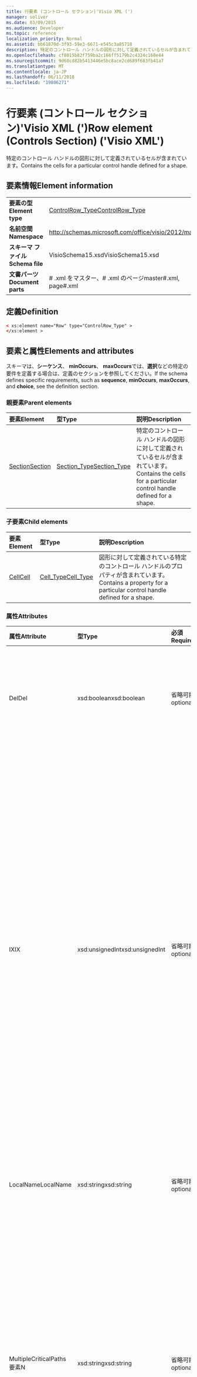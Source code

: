 ```yaml
---
title: 行要素 (コントロール セクション)'Visio XML (')
manager: soliver
ms.date: 03/09/2015
ms.audience: Developer
ms.topic: reference
localization_priority: Normal
ms.assetid: bb61870d-3f93-59e3-6671-e545c3a85718
description: 特定のコントロール ハンドルの図形に対して定義されているセルが含まれています。
ms.openlocfilehash: cf8015b82f759ba2c166ff5179b2c4324c168e44
ms.sourcegitcommit: 9d60cd82b5413446e5bc8ace2cd689f683fb41a7
ms.translationtype: MT
ms.contentlocale: ja-JP
ms.lasthandoff: 06/11/2018
ms.locfileid: "19806271"
---
```

# <a name="row-element-controls-section-visio-xml"></a><span data-ttu-id="2c472-103">行要素 (コントロール セクション)'Visio XML (')</span><span class="sxs-lookup"><span data-stu-id="2c472-103">Row element (Controls Section) ('Visio XML')</span></span>

<span data-ttu-id="2c472-104">特定のコントロール ハンドルの図形に対して定義されているセルが含まれています。</span><span class="sxs-lookup"><span data-stu-id="2c472-104">Contains the cells for a particular control handle defined for a shape.</span></span>
  
## <a name="element-information"></a><span data-ttu-id="2c472-105">要素情報</span><span class="sxs-lookup"><span data-stu-id="2c472-105">Element information</span></span>

|||
|:-----|:-----|
|<span data-ttu-id="2c472-106">**要素の型**</span><span class="sxs-lookup"><span data-stu-id="2c472-106">**Element type**</span></span> <br/> |[<span data-ttu-id="2c472-107">ControlRow_Type</span><span class="sxs-lookup"><span data-stu-id="2c472-107">ControlRow_Type</span></span>](controlrow_type-complextypevisio-xml.md) <br/> |
|<span data-ttu-id="2c472-108">**名前空間**</span><span class="sxs-lookup"><span data-stu-id="2c472-108">**Namespace**</span></span> <br/> |http://schemas.microsoft.com/office/visio/2012/main  <br/> |
|<span data-ttu-id="2c472-109">**スキーマ ファイル**</span><span class="sxs-lookup"><span data-stu-id="2c472-109">**Schema file**</span></span> <br/> |<span data-ttu-id="2c472-110">VisioSchema15.xsd</span><span class="sxs-lookup"><span data-stu-id="2c472-110">VisioSchema15.xsd</span></span>  <br/> |
|<span data-ttu-id="2c472-111">**文書パーツ**</span><span class="sxs-lookup"><span data-stu-id="2c472-111">**Document parts**</span></span> <br/> |<span data-ttu-id="2c472-112"># .xml をマスター、# .xml のページ</span><span class="sxs-lookup"><span data-stu-id="2c472-112">master#.xml, page#.xml</span></span>  <br/> |
   
## <a name="definition"></a><span data-ttu-id="2c472-113">定義</span><span class="sxs-lookup"><span data-stu-id="2c472-113">Definition</span></span>

```XML
< xs:element name="Row" type="ControlRow_Type" >
</xs:element >
```

## <a name="elements-and-attributes"></a><span data-ttu-id="2c472-114">要素と属性</span><span class="sxs-lookup"><span data-stu-id="2c472-114">Elements and attributes</span></span>

<span data-ttu-id="2c472-115">スキーマは、**シーケンス**、 **minOccurs**、 **maxOccurs**では、**選択**などの特定の要件を定義する場合は、定義のセクションを参照してください。</span><span class="sxs-lookup"><span data-stu-id="2c472-115">If the schema defines specific requirements, such as **sequence**, **minOccurs**, **maxOccurs**, and **choice**, see the definition section.</span></span> 
  
### <a name="parent-elements"></a><span data-ttu-id="2c472-116">親要素</span><span class="sxs-lookup"><span data-stu-id="2c472-116">Parent elements</span></span>

|<span data-ttu-id="2c472-117">**要素**</span><span class="sxs-lookup"><span data-stu-id="2c472-117">**Element**</span></span>|<span data-ttu-id="2c472-118">**型**</span><span class="sxs-lookup"><span data-stu-id="2c472-118">**Type**</span></span>|<span data-ttu-id="2c472-119">**説明**</span><span class="sxs-lookup"><span data-stu-id="2c472-119">**Description**</span></span>|
|:-----|:-----|:-----|
|[<span data-ttu-id="2c472-120">Section</span><span class="sxs-lookup"><span data-stu-id="2c472-120">Section</span></span>](section-element-sheet_type-complextypevisio-xml.md) <br/> |[<span data-ttu-id="2c472-121">Section_Type</span><span class="sxs-lookup"><span data-stu-id="2c472-121">Section_Type</span></span>](section_type-complextypevisio-xml.md) <br/> |<span data-ttu-id="2c472-122">特定のコントロール ハンドルの図形に対して定義されているセルが含まれています。</span><span class="sxs-lookup"><span data-stu-id="2c472-122">Contains the cells for a particular control handle defined for a shape.</span></span>  <br/> |
   
### <a name="child-elements"></a><span data-ttu-id="2c472-123">子要素</span><span class="sxs-lookup"><span data-stu-id="2c472-123">Child elements</span></span>

|<span data-ttu-id="2c472-124">**要素**</span><span class="sxs-lookup"><span data-stu-id="2c472-124">**Element**</span></span>|<span data-ttu-id="2c472-125">**型**</span><span class="sxs-lookup"><span data-stu-id="2c472-125">**Type**</span></span>|<span data-ttu-id="2c472-126">**説明**</span><span class="sxs-lookup"><span data-stu-id="2c472-126">**Description**</span></span>|
|:-----|:-----|:-----|
|[<span data-ttu-id="2c472-127">Cell</span><span class="sxs-lookup"><span data-stu-id="2c472-127">Cell</span></span>](cell-element-controls-rowvisio-xml.md) <br/> |[<span data-ttu-id="2c472-128">Cell_Type</span><span class="sxs-lookup"><span data-stu-id="2c472-128">Cell_Type</span></span>](cell_type-complextypevisio-xml.md) <br/> |<span data-ttu-id="2c472-129">図形に対して定義されている特定のコントロール ハンドルのプロパティが含まれています。</span><span class="sxs-lookup"><span data-stu-id="2c472-129">Contains a property for a particular control handle defined for a shape.</span></span>  <br/> |
   
### <a name="attributes"></a><span data-ttu-id="2c472-130">属性</span><span class="sxs-lookup"><span data-stu-id="2c472-130">Attributes</span></span>

|<span data-ttu-id="2c472-131">**属性**</span><span class="sxs-lookup"><span data-stu-id="2c472-131">**Attribute**</span></span>|<span data-ttu-id="2c472-132">**型**</span><span class="sxs-lookup"><span data-stu-id="2c472-132">**Type**</span></span>|<span data-ttu-id="2c472-133">**必須**</span><span class="sxs-lookup"><span data-stu-id="2c472-133">**Required**</span></span>|<span data-ttu-id="2c472-134">**説明**</span><span class="sxs-lookup"><span data-stu-id="2c472-134">**Description**</span></span>|<span data-ttu-id="2c472-135">**使用可能な値**</span><span class="sxs-lookup"><span data-stu-id="2c472-135">**Possible values**</span></span>|
|:-----|:-----|:-----|:-----|:-----|
|<span data-ttu-id="2c472-136">Del</span><span class="sxs-lookup"><span data-stu-id="2c472-136">Del</span></span>  <br/> |<span data-ttu-id="2c472-137">xsd:boolean</span><span class="sxs-lookup"><span data-stu-id="2c472-137">xsd:boolean</span></span>  <br/> |<span data-ttu-id="2c472-138">省略可能</span><span class="sxs-lookup"><span data-stu-id="2c472-138">optional</span></span>  <br/> |<span data-ttu-id="2c472-139">マスター シェイプから継承される行が削除されたかどうかを指定します。</span><span class="sxs-lookup"><span data-stu-id="2c472-139">Specifies whether a row that would otherwise be inherited from a master shape has been deleted.</span></span>  <br/> |<span data-ttu-id="2c472-140">Xsd:boolean の値を入力します。</span><span class="sxs-lookup"><span data-stu-id="2c472-140">Values of the xsd:boolean type.</span></span>  <br/> |
|<span data-ttu-id="2c472-141">IX</span><span class="sxs-lookup"><span data-stu-id="2c472-141">IX</span></span>  <br/> |<span data-ttu-id="2c472-142">xsd:unsignedInt</span><span class="sxs-lookup"><span data-stu-id="2c472-142">xsd:unsignedInt</span></span>  <br/> |<span data-ttu-id="2c472-143">省略可能</span><span class="sxs-lookup"><span data-stu-id="2c472-143">optional</span></span>  <br/> |<span data-ttu-id="2c472-144">1 から始まる行の識別子を指定します。</span><span class="sxs-lookup"><span data-stu-id="2c472-144">Specifies the one-based identifier for the row.</span></span> <span data-ttu-id="2c472-145">特有である必要があり、同じセクションの他の識別子を超える。IX 属性は、文字、接続、フィールド、FillGradient、ジオメトリ、レイヤー、LineGradient、段落、校閲者、自由、およびタブのセクションでのみ使用します。</span><span class="sxs-lookup"><span data-stu-id="2c472-145">It should be unqiue and greater than other identifiers in the same section.The IX attribute is only used for the Character, Connection, Field, FillGradient, Geometry, Layer, LineGradient, Paragraph, Reviewer, Scratch, and Tabs sections.</span></span> <span data-ttu-id="2c472-146">行は、IX または N の属性の 1 つだけ配置できます。</span><span class="sxs-lookup"><span data-stu-id="2c472-146">A row can only have one of the IX or N attributes.</span></span>  <br/> |<span data-ttu-id="2c472-147">Xsd:unsignedInt の値を入力します。</span><span class="sxs-lookup"><span data-stu-id="2c472-147">Values of the xsd:unsignedInt type.</span></span>  <br/> |
|<span data-ttu-id="2c472-148">LocalName</span><span class="sxs-lookup"><span data-stu-id="2c472-148">LocalName</span></span>  <br/> |<span data-ttu-id="2c472-149">xsd:string</span><span class="sxs-lookup"><span data-stu-id="2c472-149">xsd:string</span></span>  <br/> |<span data-ttu-id="2c472-150">省略可能</span><span class="sxs-lookup"><span data-stu-id="2c472-150">optional</span></span>  <br/> |<span data-ttu-id="2c472-151">行の一意の言語に依存する名前を指定します。</span><span class="sxs-lookup"><span data-stu-id="2c472-151">Specifies the unique language-dependent name of the row.</span></span>  <br/> |<span data-ttu-id="2c472-152">Xsd:string の値を入力します。</span><span class="sxs-lookup"><span data-stu-id="2c472-152">Values of the xsd:string type.</span></span>  <br/> |
|<span data-ttu-id="2c472-153">MultipleCriticalPaths 要素</span><span class="sxs-lookup"><span data-stu-id="2c472-153">N</span></span>  <br/> |<span data-ttu-id="2c472-154">xsd:string</span><span class="sxs-lookup"><span data-stu-id="2c472-154">xsd:string</span></span>  <br/> |<span data-ttu-id="2c472-155">省略可能</span><span class="sxs-lookup"><span data-stu-id="2c472-155">optional</span></span>  <br/> |<span data-ttu-id="2c472-156">行の一意の言語に依存しない名前を指定します。N 属性は、ユーザー、プロパティ、動作、コントロール、接続、ハイパーリンク、および ActionTag のセクションでのみ使用します。</span><span class="sxs-lookup"><span data-stu-id="2c472-156">Specifies the unique language-independent name of the row.The N attribute is only used for the User, Property, Actions, Control, Connection, Hyperlink, and ActionTag sections.</span></span> <span data-ttu-id="2c472-157">行は、IX または N の属性の 1 つだけ配置できます。</span><span class="sxs-lookup"><span data-stu-id="2c472-157">A row can only have one of the IX or N attributes.</span></span>  <br/> |<span data-ttu-id="2c472-158">Xsd:string の値を入力します。</span><span class="sxs-lookup"><span data-stu-id="2c472-158">Values of the xsd:string type.</span></span>  <br/> |
|<span data-ttu-id="2c472-159">SV 要素</span><span class="sxs-lookup"><span data-stu-id="2c472-159">T</span></span>  <br/> |<span data-ttu-id="2c472-160">xsd:string</span><span class="sxs-lookup"><span data-stu-id="2c472-160">xsd:string</span></span>  <br/> |<span data-ttu-id="2c472-161">省略可能</span><span class="sxs-lookup"><span data-stu-id="2c472-161">optional</span></span>  <br/> |<span data-ttu-id="2c472-162">行によって表され、ジオメトリの視覚エフェクトで使用される幾何学的なパスの種類を指定します。</span><span class="sxs-lookup"><span data-stu-id="2c472-162">Specifies the type of the geometric path represented by the row and used in geometry visualization.</span></span> <span data-ttu-id="2c472-163">T 属性は、[Geometry] セクションでのみ使用します。</span><span class="sxs-lookup"><span data-stu-id="2c472-163">The T attribute is only used for the Geometry section.</span></span>  <br/> |<span data-ttu-id="2c472-164">Xsd:string の値を入力します。</span><span class="sxs-lookup"><span data-stu-id="2c472-164">Values of the xsd:string type.</span></span>  <br/> |
   

